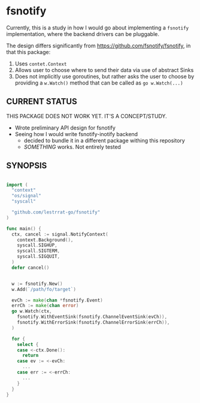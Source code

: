 fsnotify
========

Currently, this is a study in how I would go about implementing a `fsnotify`
implementation, where the backend drivers can be pluggable.

The design differs significantly from https://github.com/fsnotify/fsnotify,
in that this package:

1. Uses `contet.Context`
2. Allows user to choose where to send their data via use of abstract Sinks
3. Does not implicitly use goroutines, but rather asks the user to choose by providing a `w.Watch()` method that can be called as `go w.Watch(...)`

## CURRENT STATUS

THIS PACKAGE DOES NOT WORK YET. IT'S A CONCEPT/STUDY.

* Wrote preliminary API design for fsnotify
* Seeing how I would write fsnotify-inotify backend
  * decided to bundle it in a different package withing this repository
  * _SOMETHING_ works. Not entirely tested

## SYNOPSIS

```go

import (
  "context"
  "os/signal"
  "syscall"

  "github.com/lestrrat-go/fsnotify"
)

func main() {
  ctx, cancel := signal.NotifyContext(
    context.Background(),
    syscall.SIGHUP,
    syscall.SIGTERM,
    syscall.SIGQUIT,
  )
  defer cancel()


  w := fsnotify.New()
  w.Add(`/path/fo/target`)

  evCh := make(chan *fsnotify.Event)
  errCh := make(chan error)
  go w.Watch(ctx, 
    fsnotify.WithEventSink(fsnotify.ChannelEventSink(evCh)),
    fsnotify.WithErrorSink(fsnotify.ChannelErrorSink(errCh)),
  )

  for {
    select {
    case <-ctx.Done():
      return
    case ev := <-evCh:
      ...
    case err := <-errCh:
      ...
    }
  }
}
```

